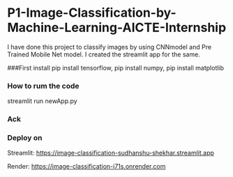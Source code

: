 # P1-Image-Classification-by-Machine-Learning-AICTE-Internship

I have done this project to classify images by using CNNmodel and Pre Trained Mobile Net model. I created the streamlit app for the same.

###First install 
pip install tensorflow,
pip install numpy,
pip install matplotlib

### How to rum the code
streamlit run newApp.py

### Ack


### Deploy on

Streamlit: https://image-classification-sudhanshu-shekhar.streamlit.app

Render: https://image-classification-i71s.onrender.com
